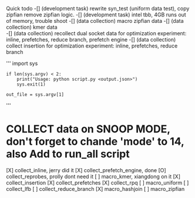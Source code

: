 

Quick todo
-[] (development task) rewrite syn_test (uniform data test), copy zipfian remove zipfian logic.
-[] (development task) intel tbb, 4GB runs out of memory, trouble shoot
-[] (data collection) macro zipfian data 
-[] (data collection) kmer data  
-[] (data collection) recollect dual socket data for optimization experiment: inline, prefetches, reduce branch, prefetch engine
-[] (data collection) collect insertion for optimization experiment: inline, prefetches, reduce branch

'''
    import sys

    if len(sys.argv) < 2:
        print("Usage: python script.py <output.json>")
        sys.exit(1)

    out_file = sys.argv[1]
'''

# COLLECT data on SNOOP MODE, don't forget to chande 'mode' to 14, also Add to run_all script
[X] collect_inline, jerry did it
[X] collect_prefetch_engine, done
[O] collect_reprobes, prolly dont need it
[ ] macro_kmer, xiangdong on it
[X] collect_insertion
[X] collect_prefetches
[X] collect_rpq
[ ] macro_uniform
[ ] collect_lfb
[ ] collect_reduce_branch
[X] macro_hashjoin
[ ] macro_zipfian

